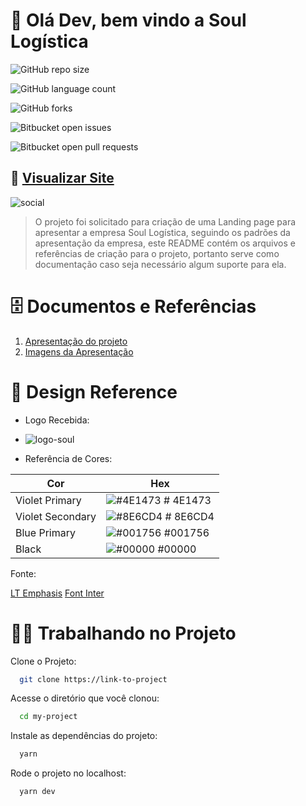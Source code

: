 # 👋 Olá Dev, bem vindo a Soul Logística

![GitHub repo size](https://img.shields.io/github/repo-size/marlonfrade/project-soul-landing?style=for-the-badge)

![GitHub language count](https://img.shields.io/github/languages/count/marlonfrade/project-soul-landing?style=for-the-badge)

![GitHub forks](https://img.shields.io/github/forks/marlonfrade/project-soul-landing?style=for-the-badge)

![Bitbucket open issues](https://img.shields.io/bitbucket/issues/marlonfrade/project-soul-landing?style=for-the-badge)

![Bitbucket open pull requests](https://img.shields.io/bitbucket/pr-raw/marlonfrade/project-soul-landing?style=for-the-badge)

## 🚀 [Visualizar Site](http://soullogistica.com.br/)
![social](https://github.com/marlonfrade/project-soul-landing/assets/84466506/1f3a5e6e-7cbc-40cc-b1d9-d8d520bd202f)

> O projeto foi solicitado para criação de uma Landing page para apresentar a empresa Soul Logística, seguindo os padrões da apresentação da empresa, este README contém os arquivos e referências de criação para o projeto, portanto serve como documentação caso seja necessário algum suporte para ela.


# 🗄️ Documentos e Referências

1. [Apresentação do projeto](https://t30993681.p.clickup-attachments.com/t30993681/20f63a31-4778-4128-804f-ad7bc69d8cd2/Sou_Logistica_Compactada.pdf?view=open)
2. [Imagens da Apresentação](https://wetransfer.com/downloads/ed80ceba41191d33290773caa09a349820230320213231/3ed861) 


# 🎨 Design Reference

- Logo Recebida:
- ![logo-soul](https://github.com/marlonfrade/project-soul-landing/assets/84466506/be1fdd5f-3801-48c9-a377-adeaf00fe82c)

- Referência de Cores:

| Cor        | Hex                                                              |
| -------------- | ---------------------------------------------------------------- |
| Violet Primary | ![#4E1473](https://via.placeholder.com/10/4E1473?text=+) # 4E1473 |
| Violet Secondary  | ![#8E6CD4](https://via.placeholder.com/10/8E6CD4?text=+) # 8E6CD4 |
| Blue Primary  | ![#001756](https://via.placeholder.com/10/001756?text=+)  #001756 |
| Black  | ![#00000](https://via.placeholder.com/10/00000?text=+) #00000|
 

Fonte: 

[LT Emphasis](https://pt.fonts2u.com/lt-emphasis-light.fonte)
[Font Inter](https://fonts.google.com/specimen/Inter?query=Inter)


# 👨‍💻 Trabalhando no Projeto

Clone o Projeto:

```bash
  git clone https://link-to-project
```

Acesse o diretório que você clonou:

```bash
  cd my-project
```

Instale as dependências do projeto:

```bash
  yarn
```

Rode o projeto no localhost:

```bash
  yarn dev
```

